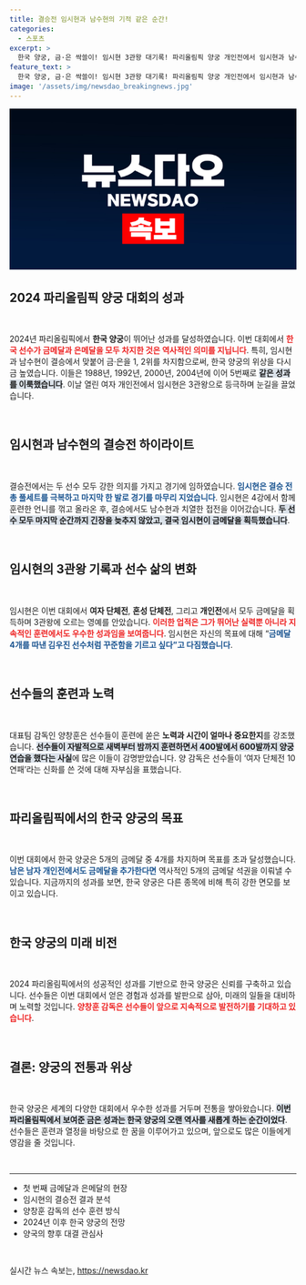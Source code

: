 ```yaml
---
title: 결승전 임시현과 남수현의 기적 같은 순간!
categories:
  - 스포츠
excerpt: >
  한국 양궁, 금·은 싹쓸이! 임시현 3관왕 대기록! 파리올림픽 양궁 개인전에서 임시현과 남수현의 치열한 결승전이 펼쳐졌고, 결국 임시현이 금메달을 거머쥐며 역대 5번째 개인전 금·은 수확의 주인공이 됐다.
feature_text: >
  한국 양궁, 금·은 싹쓸이! 임시현 3관왕 대기록! 파리올림픽 양궁 개인전에서 임시현과 남수현의 치열한 결승전이 펼쳐졌고, 결국 임시현이 금메달을 거머쥐며 역대 5번째 개인전 금·은 수확의 주인공이 됐다.
image: '/assets/img/newsdao_breakingnews.jpg'
---
```


<p><img src="/assets/img/newsdao_breakingnews.jpg" alt="flaretime 속보" /></p>

<h2 data-ke-size="size26">2024 파리올림픽 양궁 대회의 성과</h2>

<p data-ke-size="size16">&nbsp;</p>

<p data-ke-size="size16">2024년 파리올림픽에서 <b>한국 양궁</b>이 뛰어난 성과를 달성하였습니다. 이번 대회에서 <b><span style="color: #ee2323;">한국 선수가 금메달과 은메달을 모두 차지한 것은 역사적인 의미를 지닙니다</span></b>. 특히, 임시현과 남수현이 결승에서 맞붙어 금·은을 1, 2위를 차지함으로써, 한국 양궁의 위상을 다시금 높였습니다. 이들은 1988년, 1992년, 2000년, 2004년에 이어 5번째로 <b><span style="background-color: #21538527;">같은 성과를 이룩했습니다</span></b>. 이날 열린 여자 개인전에서 임시현은 3관왕으로 등극하며 눈길을 끌었습니다.</p>

<p data-ke-size="size16">&nbsp;</p>

<h2 data-ke-size="size26">임시현과 남수현의 결승전 하이라이트</h2>

<p data-ke-size="size16">&nbsp;</p>

<p data-ke-size="size16">결승전에서는 두 선수 모두 강한 의지를 가지고 경기에 임하였습니다. <b><span style="color: #1a5490;">임시현은 결승 전 총 풀세트를 극복하고 마지막 한 발로 경기를 마무리 지었습니다</span></b>. 임시현은 4강에서 함께 훈련한 언니를 꺾고 올라온 후, 결승에서도 남수현과 치열한 접전을 이어갔습니다. <b><span style="background-color: #21538527;">두 선수 모두 마지막 순간까지 긴장을 늦추지 않았고, 결국 임시현이 금메달을 획득했습니다</span></b>.</p>

<p data-ke-size="size16">&nbsp;</p>

<h2 data-ke-size="size26">임시현의 3관왕 기록과 선수 삶의 변화</h2>

<p data-ke-size="size16">&nbsp;</p>

<p data-ke-size="size16">임시현은 이번 대회에서 <b>여자 단체전</b>, <b>혼성 단체전</b>, 그리고 <b>개인전</b>에서 모두 금메달을 획득하며 3관왕에 오르는 영예를 안았습니다. <b><span style="color: #ee2323;">이러한 업적은 그가 뛰어난 실력뿐 아니라 지속적인 훈련에서도 우수한 성과임을 보여줍니다</span></b>. 임시현은 자신의 목표에 대해 “<b><span style="color: #1a5490;">금메달 4개를 따낸 김우진 선수처럼 꾸준함을 기르고 싶다”고 다짐했습니다</span></b>.</p>

<p data-ke-size="size16">&nbsp;</p>

<h2 data-ke-size="size26">선수들의 훈련과 노력</h2>

<p data-ke-size="size16">&nbsp;</p>

<p data-ke-size="size16">대표팀 감독인 양창훈은 선수들이 훈련에 쏟은 <b>노력과 시간이 얼마나 중요한지</b>를 강조했습니다. <b><span style="background-color: #21538527;">선수들이 자발적으로 새벽부터 밤까지 훈련하면서 400발에서 600발까지 양궁 연습을 했다는 사실</span></b>에 많은 이들이 감명받았습니다. 양 감독은 선수들이 ‘여자 단체전 10연패’라는 신화를 쓴 것에 대해 자부심을 표했습니다.</p>

<p data-ke-size="size16">&nbsp;</p>

<h2 data-ke-size="size26">파리올림픽에서의 한국 양궁의 목표</h2>

<p data-ke-size="size16">&nbsp;</p>

<p data-ke-size="size16">이번 대회에서 한국 양궁은 5개의 금메달 중 4개를 차지하며 목표를 초과 달성했습니다. <b><span style="color: #1a5490;">남은 남자 개인전에서도 금메달을 추가한다면</span></b> 역사적인 5개의 금메달 석권을 이뤄낼 수 있습니다. 지금까지의 성과를 보면, 한국 양궁은 다른 종목에 비해 특히 강한 면모를 보이고 있습니다.</p>

<p data-ke-size="size16">&nbsp;</p>

<h2 data-ke-size="size26">한국 양궁의 미래 비전</h2>

<p data-ke-size="size16">&nbsp;</p>

<p data-ke-size="size16">2024 파리올림픽에서의 성공적인 성과를 기반으로 한국 양궁은 신뢰를 구축하고 있습니다. 선수들은 이번 대회에서 얻은 경험과 성과를 발판으로 삼아, 미래의 일들을 대비하며 노력할 것입니다. <b><span style="color: #ee2323;">양창훈 감독은 선수들이 앞으로 지속적으로 발전하기를 기대하고 있습니다</span></b>.</p>

<p data-ke-size="size16">&nbsp;</p>

<h2 data-ke-size="size26">결론: 양궁의 전통과 위상</h2>

<p data-ke-size="size16">&nbsp;</p>

<p data-ke-size="size16">한국 양궁은 세계의 다양한 대회에서 우수한 성과를 거두며 전통을 쌓아왔습니다. <b><span style="background-color: #21538527;">이번 파리올림픽에서 보여준 금은 성과는 한국 양궁의 오랜 역사를 새롭게 하는 순간이었다</span></b>. 선수들은 훈련과 열정을 바탕으로 한 꿈을 이루어가고 있으며, 앞으로도 많은 이들에게 영감을 줄 것입니다.</p>

<p data-ke-size="size16">&nbsp;</p>

<hr>

<ul>
<li>첫 번째 금메달과 은메달의 현장</li>
<li>임시현의 결승전 결과 분석</li>
<li>양창훈 감독의 선수 훈련 방식</li>
<li>2024년 이후 한국 양궁의 전망</li>
<li>양국의 향후 대결 관심사</li>
</ul>

<p data-ke-size="size16">&nbsp;</p>
실시간 뉴스 속보는, <a href="https://newsdao.kr" rel="dofollow">https://newsdao.kr</a>


